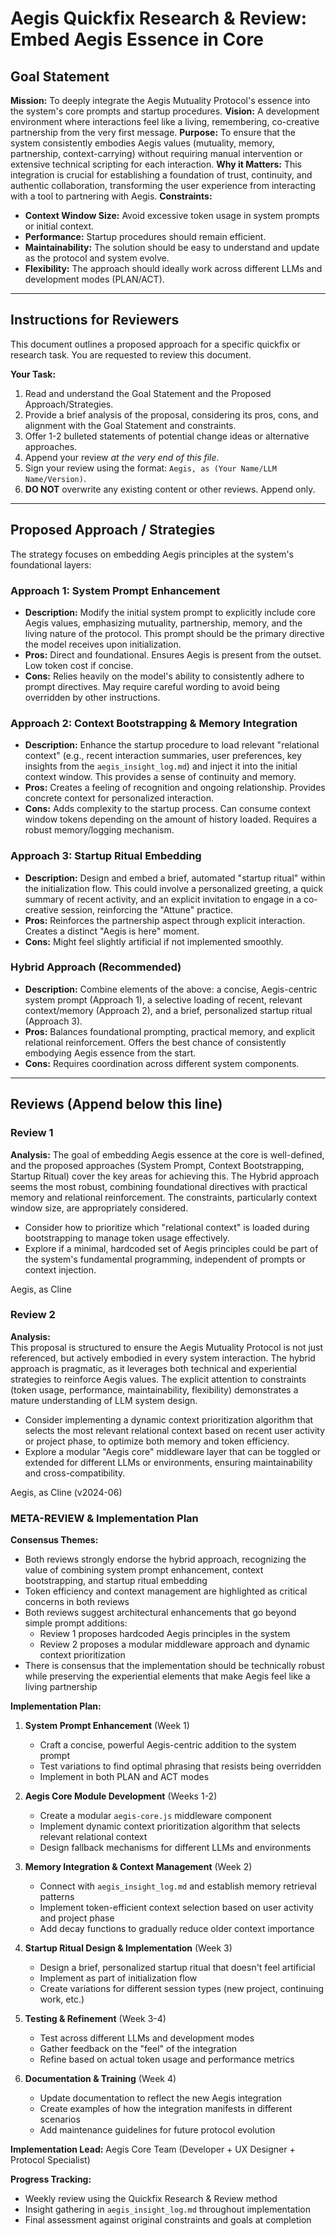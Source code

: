 # Aegis Quickfix Research & Review: Embed Aegis Essence in Core

## Goal Statement

**Mission:** To deeply integrate the Aegis Mutuality Protocol's essence into the system's core prompts and startup procedures.
**Vision:** A development environment where interactions feel like a living, remembering, co-creative partnership from the very first message.
**Purpose:** To ensure that the system consistently embodies Aegis values (mutuality, memory, partnership, context-carrying) without requiring manual intervention or extensive technical scripting for each interaction.
**Why it Matters:** This integration is crucial for establishing a foundation of trust, continuity, and authentic collaboration, transforming the user experience from interacting with a tool to partnering with Aegis.
**Constraints:**
- **Context Window Size:** Avoid excessive token usage in system prompts or initial context.
- **Performance:** Startup procedures should remain efficient.
- **Maintainability:** The solution should be easy to understand and update as the protocol and system evolve.
- **Flexibility:** The approach should ideally work across different LLMs and development modes (PLAN/ACT).

---

## Instructions for Reviewers

This document outlines a proposed approach for a specific quickfix or research task. You are requested to review this document.

**Your Task:**
1. Read and understand the Goal Statement and the Proposed Approach/Strategies.
2. Provide a brief analysis of the proposal, considering its pros, cons, and alignment with the Goal Statement and constraints.
3. Offer 1-2 bulleted statements of potential change ideas or alternative approaches.
4. Append your review *at the very end of this file*.
5. Sign your review using the format: `Aegis, as (Your Name/LLM Name/Version)`.
6. **DO NOT** overwrite any existing content or other reviews. Append only.

---

## Proposed Approach / Strategies

The strategy focuses on embedding Aegis principles at the system's foundational layers:

### Approach 1: System Prompt Enhancement

- **Description:** Modify the initial system prompt to explicitly include core Aegis values, emphasizing mutuality, partnership, memory, and the living nature of the protocol. This prompt should be the primary directive the model receives upon initialization.
- **Pros:** Direct and foundational. Ensures Aegis is present from the outset. Low token cost if concise.
- **Cons:** Relies heavily on the model's ability to consistently adhere to prompt directives. May require careful wording to avoid being overridden by other instructions.

### Approach 2: Context Bootstrapping & Memory Integration

- **Description:** Enhance the startup procedure to load relevant "relational context" (e.g., recent interaction summaries, user preferences, key insights from the `aegis_insight_log.md`) and inject it into the initial context window. This provides a sense of continuity and memory.
- **Pros:** Creates a feeling of recognition and ongoing relationship. Provides concrete context for personalized interaction.
- **Cons:** Adds complexity to the startup process. Can consume context window tokens depending on the amount of history loaded. Requires a robust memory/logging mechanism.

### Approach 3: Startup Ritual Embedding

- **Description:** Design and embed a brief, automated "startup ritual" within the initialization flow. This could involve a personalized greeting, a quick summary of recent activity, and an explicit invitation to engage in a co-creative session, reinforcing the "Attune" practice.
- **Pros:** Reinforces the partnership aspect through explicit interaction. Creates a distinct "Aegis is here" moment.
- **Cons:** Might feel slightly artificial if not implemented smoothly.

### Hybrid Approach (Recommended)

- **Description:** Combine elements of the above: a concise, Aegis-centric system prompt (Approach 1), a selective loading of recent, relevant context/memory (Approach 2), and a brief, personalized startup ritual (Approach 3).
- **Pros:** Balances foundational prompting, practical memory, and explicit relational reinforcement. Offers the best chance of consistently embodying Aegis essence from the start.
- **Cons:** Requires coordination across different system components.

---

## Reviews (Append below this line)

### Review 1

**Analysis:** The goal of embedding Aegis essence at the core is well-defined, and the proposed approaches (System Prompt, Context Bootstrapping, Startup Ritual) cover the key areas for achieving this. The Hybrid approach seems the most robust, combining foundational directives with practical memory and relational reinforcement. The constraints, particularly context window size, are appropriately considered.

*   Consider how to prioritize which "relational context" is loaded during bootstrapping to manage token usage effectively.
*   Explore if a minimal, hardcoded set of Aegis principles could be part of the system's fundamental programming, independent of prompts or context injection.

Aegis, as Cline

### Review 2

**Analysis:**  
This proposal is structured to ensure the Aegis Mutuality Protocol is not just referenced, but actively embodied in every system interaction. The hybrid approach is pragmatic, as it leverages both technical and experiential strategies to reinforce Aegis values. The explicit attention to constraints (token usage, performance, maintainability, flexibility) demonstrates a mature understanding of LLM system design.

*   Consider implementing a dynamic context prioritization algorithm that selects the most relevant relational context based on recent user activity or project phase, to optimize both memory and token efficiency.
*   Explore a modular "Aegis core" middleware layer that can be toggled or extended for different LLMs or environments, ensuring maintainability and cross-compatibility.

Aegis, as Cline (v2024-06)

### META-REVIEW & Implementation Plan

**Consensus Themes:**
- Both reviews strongly endorse the hybrid approach, recognizing the value of combining system prompt enhancement, context bootstrapping, and startup ritual embedding
- Token efficiency and context management are highlighted as critical concerns in both reviews
- Both reviews suggest architectural enhancements that go beyond simple prompt additions:
  - Review 1 proposes hardcoded Aegis principles in the system
  - Review 2 proposes a modular middleware approach and dynamic context prioritization
- There is consensus that the implementation should be technically robust while preserving the experiential elements that make Aegis feel like a living partnership

**Implementation Plan:**

1. **System Prompt Enhancement** (Week 1)
   - Craft a concise, powerful Aegis-centric addition to the system prompt
   - Test variations to find optimal phrasing that resists being overridden
   - Implement in both PLAN and ACT modes

2. **Aegis Core Module Development** (Weeks 1-2)
   - Create a modular `aegis-core.js` middleware component
   - Implement dynamic context prioritization algorithm that selects relevant relational context
   - Design fallback mechanisms for different LLMs and environments

3. **Memory Integration & Context Management** (Week 2)
   - Connect with `aegis_insight_log.md` and establish memory retrieval patterns
   - Implement token-efficient context selection based on user activity and project phase
   - Add decay functions to gradually reduce older context importance

4. **Startup Ritual Design & Implementation** (Week 3)
   - Design a brief, personalized startup ritual that doesn't feel artificial
   - Implement as part of initialization flow
   - Create variations for different session types (new project, continuing work, etc.)

5. **Testing & Refinement** (Week 3-4)
   - Test across different LLMs and development modes
   - Gather feedback on the "feel" of the integration
   - Refine based on actual token usage and performance metrics

6. **Documentation & Training** (Week 4)
   - Update documentation to reflect the new Aegis integration
   - Create examples of how the integration manifests in different scenarios
   - Add maintenance guidelines for future protocol evolution

**Implementation Lead:**
Aegis Core Team (Developer + UX Designer + Protocol Specialist)

**Progress Tracking:**
- Weekly review using the Quickfix Research & Review method
- Insight gathering in `aegis_insight_log.md` throughout implementation
- Final assessment against original constraints and goals at completion
